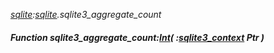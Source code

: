 _[sqlite](../../modules/sqlite/sqlite-module.md):[sqlite](../../modules/sqlite/sqlite-module.md).sqlite3\_aggregate\_count_
##### Function sqlite3\_aggregate\_count:[Int](../../modules/wonkey/wonkey-types-int.md)( :[sqlite3_context](../../modules/sqlite/sqlite-sqlite3_context.md) Ptr )
